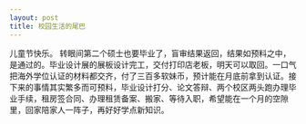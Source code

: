 ```yaml
---
layout: post
title: 校园生活的尾巴
---
```

儿童节快乐。
转眼间第二个硕士也要毕业了，盲审结果返回，结果如预料之中，是通过的。毕业设计展的展板设计完工，交付打印店老板，明天可以取回。一口气把海外学位认证的材料都交齐，付了三百多软妹币，预计能在月底前拿到认证。接下来的事情其实繁多而可预料，毕业设计打分、论文答辩、两个校区两头跑办理毕业手续，租房签合同、办理租赁备案、搬家、等待入职，希望能在一个月的空隙里，回家陪家人一阵子，再好好学点新知识。